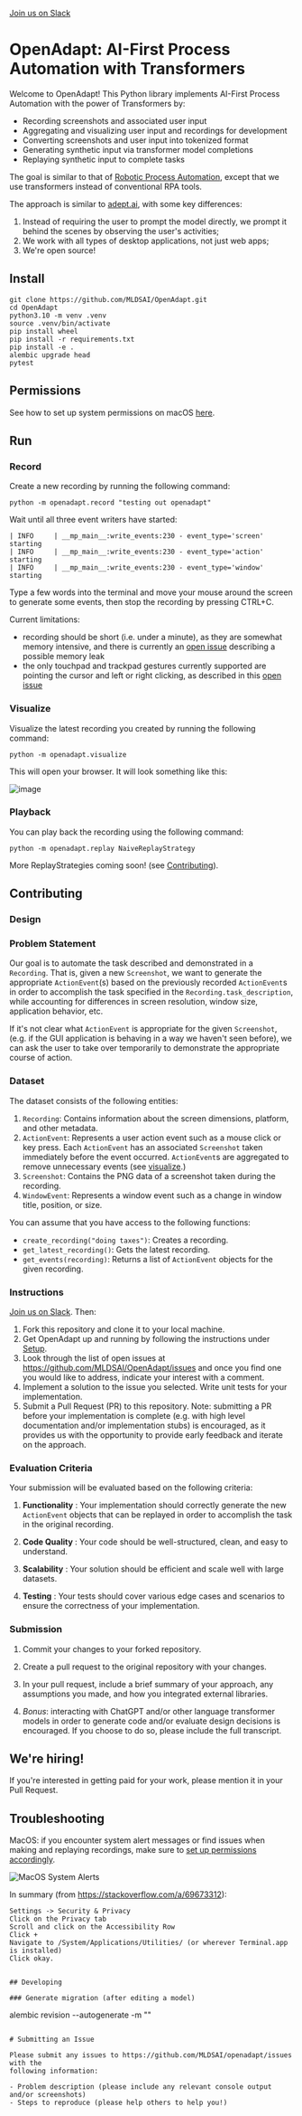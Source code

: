 [Join us on Slack](https://join.slack.com/t/mldsai/shared_invite/zt-1uf94nn7r-qcQnS~hinLPKftUapNzbuw)

# OpenAdapt: AI-First Process Automation with Transformers

Welcome to OpenAdapt! This Python library implements AI-First Process Automation
with the power of Transformers by:

- Recording screenshots and associated user input
- Aggregating and visualizing user input and recordings for development
- Converting screenshots and user input into tokenized format
- Generating synthetic input via transformer model completions
- Replaying synthetic input to complete tasks

The goal is similar to that of
[Robotic Process Automation](https://en.wikipedia.org/wiki/Robotic_process_automation),
except that we use transformers instead of conventional RPA tools.

The approach is similar to [adept.ai](https://adept.ai/), with some key differences:
1. Instead of requiring the user to prompt the model directly, we prompt it behind the
scenes by observing the user's activities;
2. We work with all types of desktop applications, not just web apps;
3. We're open source!

## Install

```
git clone https://github.com/MLDSAI/OpenAdapt.git
cd OpenAdapt
python3.10 -m venv .venv
source .venv/bin/activate
pip install wheel
pip install -r requirements.txt
pip install -e .
alembic upgrade head
pytest
```

## Permissions

See how to set up system permissions on macOS [here](./permissions_in_macOS.md).

## Run

### Record

Create a new recording by running the following command:

```
python -m openadapt.record "testing out openadapt"
```

Wait until all three event writers have started:
```
| INFO     | __mp_main__:write_events:230 - event_type='screen' starting
| INFO     | __mp_main__:write_events:230 - event_type='action' starting
| INFO     | __mp_main__:write_events:230 - event_type='window' starting
```

Type a few words into the terminal and move your mouse around the screen
to generate some events, then stop the recording by pressing CTRL+C.

Current limitations: 
- recording should be short (i.e. under a minute), as they are
somewhat memory intensive, and there is currently an
[open issue](https://github.com/MLDSAI/OpenAdapt/issues/5) describing a
possible memory leak
- the only touchpad and trackpad gestures currently supported are 
pointing the cursor and left or right clicking, as described in this
[open issue](https://github.com/MLDSAI/OpenAdapt/issues/145)


### Visualize

Visualize the latest recording you created by running the following command:

```
python -m openadapt.visualize
```

This will open your browser. It will look something like this:

![image](https://github.com/MLDSAI/OpenAdapt/assets/774615/5d7253b7-ae12-477c-94a3-b388e4f37587)

### Playback

You can play back the recording using the following command:

```
python -m openadapt.replay NaiveReplayStrategy
```

More ReplayStrategies coming soon! (see [Contributing](#Contributing)).


## Contributing

### Design

### Problem Statement

Our goal is to automate the task described and demonstrated in a `Recording`.
That is, given a new `Screenshot`, we want to generate the appropriate
`ActionEvent`(s) based on the previously recorded `ActionEvent`s in order to
accomplish the task specified in the `Recording.task_description`, while
accounting for differences in screen resolution, window size, application
behavior, etc.

If it's not clear what `ActionEvent` is appropriate for the given `Screenshot`,
(e.g. if the GUI application is behaving in a way we haven't seen before),
we can ask the user to take over temporarily to demonstrate the appropriate
course of action.

### Dataset

The dataset consists of the following entities: 
1. `Recording`: Contains information about the screen dimensions, platform, and
   other metadata.
2. `ActionEvent`: Represents a user action event such as a mouse click or key
   press. Each `ActionEvent` has an associated `Screenshot` taken immediately
   before the event occurred. `ActionEvent`s are aggregated to remove
   unnecessary events (see [visualize](#visualize).)
3. `Screenshot`: Contains the PNG data of a screenshot taken during the
   recording.
4. `WindowEvent`: Represents a window event such as a change in window title,
   position, or size.

You can assume that you have access to the following functions: 
- `create_recording("doing taxes")`: Creates a recording.
- `get_latest_recording()`: Gets the latest recording.
- `get_events(recording)`: Returns a list of `ActionEvent` objects for the given
  recording.

### Instructions

[Join us on Slack](https://join.slack.com/t/mldsai/shared_invite/zt-1uf94nn7r-qcQnS~hinLPKftUapNzbuw). Then:

1. Fork this repository and clone it to your local machine. 
2. Get OpenAdapt up and running by following the instructions under [Setup](#Setup).
3. Look through the list of open issues at https://github.com/MLDSAI/OpenAdapt/issues
and once you find one you would like to address, indicate your interest with a comment.
4. Implement a solution to the issue you selected. Write unit tests for your
implementation.
5. Submit a Pull Request (PR) to this repository. Note: submitting a PR before your
implementation is complete (e.g. with high level documentation and/or implementation
stubs) is encouraged, as it provides us with the opportunity to provide early
feedback and iterate on the approach.

### Evaluation Criteria

Your submission will be evaluated based on the following criteria: 

1. **Functionality** : Your implementation should correctly generate the new
   `ActionEvent` objects that can be replayed in order to accomplish the task in
   the original recording.

2. **Code Quality** : Your code should be well-structured, clean, and easy to
   understand.

3. **Scalability** : Your solution should be efficient and scale well with
   large datasets.

4. **Testing** : Your tests should cover various edge cases and scenarios to
   ensure the correctness of your implementation.

### Submission

1. Commit your changes to your forked repository.

2. Create a pull request to the original repository with your changes.

3. In your pull request, include a brief summary of your approach, any
   assumptions you made, and how you integrated external libraries.

4. *Bonus*: interacting with ChatGPT and/or other language transformer models
   in order to generate code and/or evaluate design decisions is encouraged. If
   you choose to do so, please include the full transcript.


## We're hiring!

If you're interested in getting paid for your work, please mention it in your Pull Request.

## Troubleshooting

MacOS: if you encounter system alert messages or find issues when making and replaying recordings, make sure to [set up permissions accordingly](./permissions_in_macOS.md).

![MacOS System Alerts](./assets/macOS_permissions_alert.png)

In summary (from https://stackoverflow.com/a/69673312):

```
Settings -> Security & Privacy
Click on the Privacy tab
Scroll and click on the Accessibility Row
Click +
Navigate to /System/Applications/Utilities/ (or wherever Terminal.app is installed)
Click okay.


## Developing

### Generate migration (after editing a model)

```
alembic revision --autogenerate -m "<msg>"
```

# Submitting an Issue

Please submit any issues to https://github.com/MLDSAI/openadapt/issues with the
following information:

- Problem description (please include any relevant console output and/or screenshots)
- Steps to reproduce (please help others to help you!)
